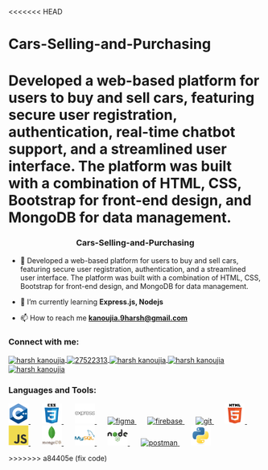 <<<<<<< HEAD
# Cars-Selling-and-Purchasing
Developed a web-based platform for users to buy and sell cars, featuring secure user registration,  authentication, real-time chatbot support, and a streamlined user interface. The platform was built with a  combination of HTML, CSS, Bootstrap for front-end design, and MongoDB for data management. 
=======

<h3 align="center"><b> Cars-Selling-and-Purchasing </b> </h3>

- 🔭  Developed a web-based platform for users to buy and sell cars, featuring secure user registration,  authentication, and a streamlined user interface. The platform was built with a  combination of HTML, CSS, Bootstrap for front-end design, and MongoDB for data management.

- 🌱 I’m currently learning **Express.js, Nodejs**

- 📫 How to reach me **kanoujia.9harsh@gmail.com**

<h3 align="left">Connect with me:</h3>
<p align="left">
    <a href="https://linkedin.com/in/harsh kanoujia" target="blank">
        <img align="center" src="https://raw.githubusercontent.com/rahuldkjain/github-profile-readme-generator/master/src/images/icons/Social/linked-in-alt.svg" alt="harsh kanoujia" height="30" width="40" />
    </a>
    <a href="https://stackoverflow.com/users/27522313" target="blank">
        <img align="center" src="https://raw.githubusercontent.com/rahuldkjain/github-profile-readme-generator/master/src/images/icons/Social/stack-overflow.svg" alt="27522313" height="30" width="40" />
    </a>
    <a href="https://www.hackerrank.com/harsh kanoujia" target="blank">
        <img align="center" src="https://raw.githubusercontent.com/rahuldkjain/github-profile-readme-generator/master/src/images/icons/Social/hackerrank.svg" alt="harsh kanoujia" height="30" width="40" />
    </a>
    <a href="https://www.leetcode.com/harsh kanoujia" target="blank">
        <img align="center" src="https://raw.githubusercontent.com/rahuldkjain/github-profile-readme-generator/master/src/images/icons/Social/leet-code.svg" alt="harsh kanoujia" height="30" width="40" />
    </a>
    <a href="https://www.hackerearth.com/harsh kanoujia" target="blank">
        <img align="center" src="https://raw.githubusercontent.com/rahuldkjain/github-profile-readme-generator/master/src/images/icons/Social/hackerearth.svg" alt="harsh kanoujia" height="30" width="40" />
    </a>
</p>

<h3 align="left">Languages and Tools:</h3>
<p align="left">
    <a href="https://www.w3schools.com/cpp/" target="_blank" rel="noreferrer" style="margin-right: 10px;" > 
        <img src="https://raw.githubusercontent.com/devicons/devicon/master/icons/cplusplus/cplusplus-original.svg" alt="cplusplus" width="40" height="40"/> 
    </a>  &nbsp;&nbsp;
    <a href="https://www.w3schools.com/css/" target="_blank" rel="noreferrer" style="margin-right: 10px;" > 
        <img src="https://raw.githubusercontent.com/devicons/devicon/master/icons/css3/css3-original-wordmark.svg" alt="css3" width="40" height="40"/> 
    </a>  &nbsp;&nbsp;  
    <a href="https://expressjs.com" target="_blank" rel="noreferrer" style="margin-right: 10px;" > 
        <img src="https://raw.githubusercontent.com/devicons/devicon/master/icons/express/express-original-wordmark.svg" alt="express" width="40" height="40"/>
    </a>  &nbsp;&nbsp; 
    <a href="https://www.figma.com/" target="_blank" rel="noreferrer" style="margin-right: 10px;" > 
        <img src="https://www.vectorlogo.zone/logos/figma/figma-icon.svg" alt="figma" width="40" height="40"/> 
    </a>  &nbsp;&nbsp; 
    <a href="https://firebase.google.com/" target="_blank" rel="noreferrer" style="margin-right: 10px;" > 
        <img src="https://www.vectorlogo.zone/logos/firebase/firebase-icon.svg" alt="firebase" width="40" height="40"/> 
    </a>  &nbsp;&nbsp; 
    <a href="https://git-scm.com/" target="_blank" rel="noreferrer" style="margin-right: 10px;" > 
        <img src="https://www.vectorlogo.zone/logos/git-scm/git-scm-icon.svg" alt="git" width="40" height="40"/> 
    </a>  &nbsp;&nbsp; 
    <a href="https://www.w3.org/html/" target="_blank" rel="noreferrer" style="margin-right: 10px;" > 
        <img src="https://raw.githubusercontent.com/devicons/devicon/master/icons/html5/html5-original-wordmark.svg" alt="html5" width="40" height="40"/> 
    </a>  &nbsp;&nbsp;
    <a href="https://developer.mozilla.org/en-US/docs/Web/JavaScript" target="_blank" rel="noreferrer" style="margin-right: 10px;" > 
        <img src="https://raw.githubusercontent.com/devicons/devicon/master/icons/javascript/javascript-original.svg" alt="javascript" width="40" height="40"> 
    </a>  &nbsp;&nbsp; 
    <a href="https://www.mongodb.com/" target="_blank" rel="noreferrer" style="margin-right: 10px;" > 
        <img src="https://raw.githubusercontent.com/devicons/devicon/master/icons/mongodb/mongodb-original-wordmark.svg" alt="mongodb" width="40" height="40"> 
    </a>  &nbsp;&nbsp; 
    <a href="https://www.mysql.com/" target="_blank" rel="noreferrer" style="margin-right: 10px;" > 
        <img src="https://raw.githubusercontent.com/devicons/devicon/master/icons/mysql/mysql-original-wordmark.svg" alt="mysql" width="40" height="40"/> 
    </a>  &nbsp;&nbsp; 
    <a href="https://nodejs.org" target="_blank" rel="noreferrer" style="margin-right: 10px;" > 
        <img src="https://raw.githubusercontent.com/devicons/devicon/master/icons/nodejs/nodejs-original-wordmark.svg" alt="nodejs" width="40" height="40"/> 
    </a>  &nbsp;&nbsp; 
    <a href="https://postman.com" target="_blank" rel="noreferrer" style="margin-right: 10px;" > 
        <img src="https://www.vectorlogo.zone/logos/getpostman/getpostman-icon.svg" alt="postman" width="40" height="40"/> 
    </a>  &nbsp;&nbsp; 
    <a href="https://www.python.org" target="_blank" rel="noreferrer" style="margin-right: 10px;" > 
        <img src="https://raw.githubusercontent.com/devicons/devicon/master/icons/python/python-original.svg" alt="python" width="40" height="40"/> 
    </a>  
</p>
>>>>>>> a84405e (fix code)
